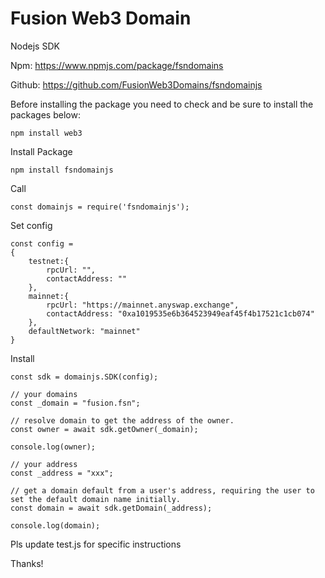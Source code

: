# Fusion Web3 Domain

Nodejs SDK

Npm: https://www.npmjs.com/package/fsndomains

Github: https://github.com/FusionWeb3Domains/fsndomainjs

Before installing the package you need to check and be sure to install the packages below:

```
npm install web3 
```

Install Package

```
npm install fsndomainjs
```

Call 
```
const domainjs = require('fsndomainjs');
```

Set config
```
const config = 
{
	testnet:{
		rpcUrl: "",
		contactAddress: ""
	},
	mainnet:{ 
		rpcUrl: "https://mainnet.anyswap.exchange",
		contactAddress: "0xa1019535e6b364523949eaf45f4b17521c1cb074"
	},
	defaultNetwork: "mainnet"
}
```

Install

```
const sdk = domainjs.SDK(config);
```
```
// your domains
const _domain = "fusion.fsn";
	
// resolve domain to get the address of the owner.
const owner = await sdk.getOwner(_domain);

console.log(owner);

// your address
const _address = "xxx";

// get a domain default from a user's address, requiring the user to set the default domain name initially.
const domain = await sdk.getDomain(_address);

console.log(domain);
```
Pls update test.js for specific instructions

Thanks!



